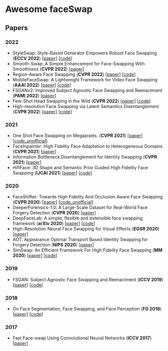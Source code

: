 # Awesome faceSwap

## Papers

### 2022
- <a name="todo"></a> StyleSwap: Style-Based Generator Empowers Robust Face Swapping (**ECCV 2022**) [[paper](http://arxiv.org/abs/2209.13514)] [[code](https://github.com/Seanseattle/StyleSwap)]
- <a name="todo"></a> Smooth-Swap: A Simple Enhancement for Face-Swapping With Smoothness (**CVPR 2022**) [[paper](https://openaccess.thecvf.com/content/CVPR2022/papers/Kim_Smooth-Swap_A_Simple_Enhancement_for_Face-Swapping_With_Smoothness_CVPR_2022_paper.pdf)] 
- <a name="todo"></a> Region-Aware Face Swapping (**CVPR 2022**) [[paper](https://openaccess.thecvf.com/content/CVPR2022/papers/Xu_Region-Aware_Face_Swapping_CVPR_2022_paper.pdf)] [[code](https://github.com/xc-csc101/RAFSwap)] 
- <a name="todo"></a> MobileFaceSwap: A Lightweight Framework for Video Face Swapping (**AAAI 2022**) [[paper](https://arxiv.org/abs/2201.03808)] [[code](https://github.com/Seanseattle/MobileFaceSwap)] 
- <a name="todo"></a> FSGANv2: Improved Subject Agnostic Face Swapping and Reenactment (**PAMI 2022**) [[paper](https://arxiv.org/abs/2202.12972)] 
- <a name="todo"></a> Few-Shot Head Swapping in the Wild (**CVPR 2022**) [[paper](https://arxiv.org/abs/2204.13100)] [[code](https://github.com/jmliu88/HeSer)] 
- <a name="todo"></a> High-resolution Face Swapping via Latent Semantics Disentanglement (**CVPR 2022**) [[paper](https://arxiv.org/abs/2203.15958)] [[code](https://github.com/cnnlstm/FSLSD_HiRes)] 


### 2021
- <a name="todo"></a> One Shot Face Swapping on Megapixels. (**CVPR 2021**) [[paper](https://arxiv.org/pdf/2106.09965)] [[code_unofficial](https://github.com/mindslab-ai/hififace)] 
- <a name="todo"></a> FaceInpainter: High Fidelity Face Adaptation to Heterogeneous Domains (**CVPR 2021**) [[paper](https://openaccess.thecvf.com/content/CVPR2021/papers/Li_FaceInpainter_High_Fidelity_Face_Adaptation_to_Heterogeneous_Domains_CVPR_2021_paper.pdf)]
- <a name="todo"></a> Information Bottleneck Disentanglement for Identity Swapping (**CVPR 2021**) [[paper](https://openaccess.thecvf.com/content/CVPR2021/papers/Gao_Information_Bottleneck_Disentanglement_for_Identity_Swapping_CVPR_2021_paper.pdf)]
- <a name="todo"></a> HifiFace: 3D Shape and Semantic Prior Guided High Fidelity Face Swapping (**IJCAI 2021**) [[paper](https://arxiv.org/abs/2105.04932)] [[code](https://github.com/zyainfal/One-Shot-Face-Swapping-on-Megapixels)] 


### 2020
- <a name="todo"></a> FaceShifter: Towards High Fidelity And Occlusion Aware Face Swapping (**CVPR 2020**) [[paper](https://openaccess.thecvf.com/content_CVPR_2020/html/Li_Advancing_High_Fidelity_Identity_Swapping_for_Forgery_Detection_CVPR_2020_paper.html)] [[code_unofficial](https://github.com/mindslab-ai/faceshifter)]
- <a name="todo"></a> DeeperForensics-1.0: A Large-Scale Dataset for Real-World Face Forgery Detection (**CVPR 2020**) [[paper](https://arxiv.org/abs/2001.03024)] 
- <a name="todo"></a> DeepFaceLab: A simple, flexible and extensible face swapping framework (**arXiv 2020**) [[paper](http://arxiv.org/abs/2005.05535)] [[code](https://github.com/iperov/DeepFaceLab)] 
- <a name="todo"></a> High-Resolution Neural Face Swapping for Visual Effects (**EGSR 2020**) [[paper](https://studios.disneyresearch.com/2020/06/29/high-resolution-neural-face-swapping-for-visual-effects/)]
- <a name="todo"></a> AOT: Appearance Optimal Transport Based Identity Swapping for Forgery Detection (**NIPS 2020**) [[paper](https://arxiv.org/abs/2011.02674v1)]
- <a name="todo"></a> SimSwap: An Efficient Framework For High Fidelity Face Swapping (**MM 2020**) [[paper](https://arxiv.org/pdf/2106.06340v1.pdf)] [[code](https://github.com/neuralchen/SimSwap)] 

### 2019
- <a name="todo"></a> FSGAN: Subject Agnostic Face Swapping and Reenactment (**ICCV 2019**) [[paper](http://arxiv.org/abs/1908.05932)] [[code](https://github.com/YuvalNirkin/fsgan)] 

### 2018
- <a name="todo"></a> On Face Segmentation, Face Swapping, and Face Perception (**FG 2018**) [[paper](http://arxiv.org/abs/1704.06729)] [[code](https://github.com/YuvalNirkin/face_swap)] 

### 2017
- <a name="todo"></a> Fast Face-swap Using Convolutional Neural Networks (**ICCV 2017**) [[paper](http://arxiv.org/abs/1611.09577)] 
